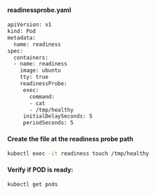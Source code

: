#### readinessprobe.yaml

```sh
apiVersion: v1
kind: Pod
metadata:
  name: readiness
spec:
  containers:
  - name: readiness
    image: ubuntu
    tty: true
    readinessProbe:
     exec:
       command:
       - cat
       - /tmp/healthy
     initialDelaySeconds: 5
     periodSeconds: 5
```

#### Create the file at the readiness probe path
```sh
kubectl exec -it readiness touch /tmp/healthy
```
#### Verify if POD is ready:
```sh
kubectl get pods
```
